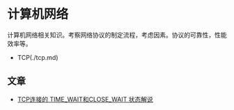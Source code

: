 # 计算机网络

计算机网络相关知识。考察网络协议的制定流程，考虑因素。协议的可靠性，性能效率等。

- TCP(./tcp.md)

## 文章

- [TCP连接的 TIME_WAIT和CLOSE_WAIT 状态解说](https://www.cnblogs.com/kevingrace/p/9988354.html)
